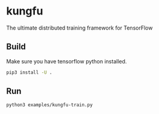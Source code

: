 # kungfu

The ultimate distributed training framework for TensorFlow

## Build

Make sure you have tensorflow python installed.

```bash
pip3 install -U .
```

## Run

```bash
python3 examples/kungfu-train.py
```
